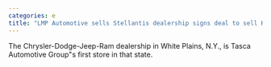 ```yaml
---
categories: e
title: "LMP Automotive sells Stellantis dealership signs deal to sell Kia dealerships "
---
```

The Chrysler-Dodge-Jeep-Ram dealership in White Plains, N.Y., is Tasca Automotive Group"s first store in that state.